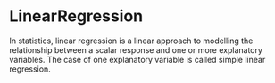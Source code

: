 # LinearRegression
In statistics, linear regression is a linear approach to modelling the relationship between a scalar response and one or more explanatory variables. The case of one explanatory variable is called simple linear regression.
